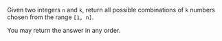 Given two integers `n` and `k`, return all possible combinations of `k` numbers chosen from the range `[1, n]`.

You may return the answer in any order.